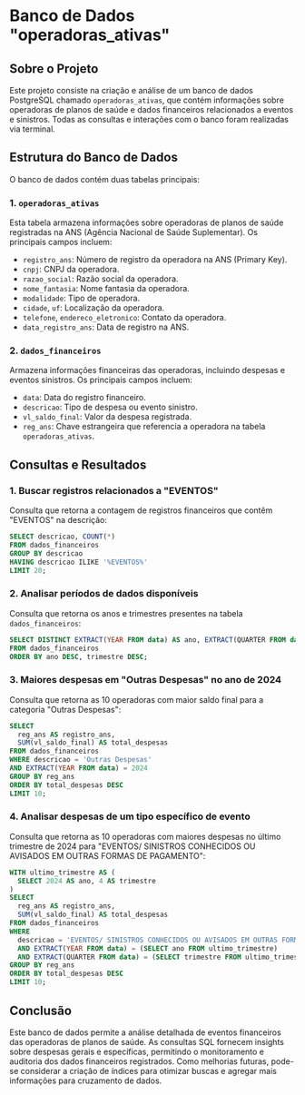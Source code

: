 #  Banco de Dados "operadoras_ativas"

## Sobre o Projeto
Este projeto consiste na criação e análise de um banco de dados PostgreSQL chamado `operadoras_ativas`, que contém informações sobre operadoras de planos de saúde e dados financeiros relacionados a eventos e sinistros. Todas as consultas e interações com o banco foram realizadas via terminal.

## Estrutura do Banco de Dados
O banco de dados contém duas tabelas principais:

### 1. `operadoras_ativas`
Esta tabela armazena informações sobre operadoras de planos de saúde registradas na ANS (Agência Nacional de Saúde Suplementar). Os principais campos incluem:
- `registro_ans`: Número de registro da operadora na ANS (Primary Key).
- `cnpj`: CNPJ da operadora.
- `razao_social`: Razão social da operadora.
- `nome_fantasia`: Nome fantasia da operadora.
- `modalidade`: Tipo de operadora.
- `cidade`, `uf`: Localização da operadora.
- `telefone`, `endereco_eletronico`: Contato da operadora.
- `data_registro_ans`: Data de registro na ANS.

### 2. `dados_financeiros`
Armazena informações financeiras das operadoras, incluindo despesas e eventos sinistros. Os principais campos incluem:
- `data`: Data do registro financeiro.
- `descricao`: Tipo de despesa ou evento sinistro.
- `vl_saldo_final`: Valor da despesa registrada.
- `reg_ans`: Chave estrangeira que referencia a operadora na tabela `operadoras_ativas`.

## Consultas e Resultados

### 1. Buscar registros relacionados a "EVENTOS"
Consulta que retorna a contagem de registros financeiros que contêm "EVENTOS" na descrição:
```sql
SELECT descricao, COUNT(*)
FROM dados_financeiros
GROUP BY descricao
HAVING descricao ILIKE '%EVENTOS%'
LIMIT 20;
```

### 2. Analisar períodos de dados disponíveis
Consulta que retorna os anos e trimestres presentes na tabela `dados_financeiros`:
```sql
SELECT DISTINCT EXTRACT(YEAR FROM data) AS ano, EXTRACT(QUARTER FROM data) AS trimestre
FROM dados_financeiros
ORDER BY ano DESC, trimestre DESC;
```

### 3. Maiores despesas em "Outras Despesas" no ano de 2024
Consulta que retorna as 10 operadoras com maior saldo final para a categoria "Outras Despesas":
```sql
SELECT
  reg_ans AS registro_ans,
  SUM(vl_saldo_final) AS total_despesas
FROM dados_financeiros
WHERE descricao = 'Outras Despesas'
AND EXTRACT(YEAR FROM data) = 2024
GROUP BY reg_ans
ORDER BY total_despesas DESC
LIMIT 10;
```

### 4. Analisar despesas de um tipo específico de evento
Consulta que retorna as 10 operadoras com maiores despesas no último trimestre de 2024 para "EVENTOS/ SINISTROS CONHECIDOS OU AVISADOS EM OUTRAS FORMAS DE PAGAMENTO":
```sql
WITH ultimo_trimestre AS (
  SELECT 2024 AS ano, 4 AS trimestre
)
SELECT
  reg_ans AS registro_ans,
  SUM(vl_saldo_final) AS total_despesas
FROM dados_financeiros
WHERE
  descricao = 'EVENTOS/ SINISTROS CONHECIDOS OU AVISADOS EM OUTRAS FORMAS DE PAGAMENTO'
  AND EXTRACT(YEAR FROM data) = (SELECT ano FROM ultimo_trimestre)
  AND EXTRACT(QUARTER FROM data) = (SELECT trimestre FROM ultimo_trimestre)
GROUP BY reg_ans
ORDER BY total_despesas DESC
LIMIT 10;
```

## Conclusão
Este banco de dados permite a análise detalhada de eventos financeiros das operadoras de planos de saúde. As consultas SQL fornecem insights sobre despesas gerais e específicas, permitindo o monitoramento e auditoria dos dados financeiros registrados. Como melhorias futuras, pode-se considerar a criação de índices para otimizar buscas e agregar mais informações para cruzamento de dados.

